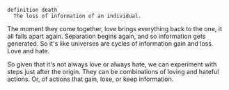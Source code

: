 
```
definition death
  The loss of information of an individual.
```

The moment they come together, love brings everything back to the one, it all falls apart again. Separation begins again, and so information gets generated. So it's like universes are cycles of information gain and loss. Love and hate.

So given that it's not always love or always hate, we can experiment with steps just after the origin. They can be combinations of loving and hateful actions. Or, of actions that gain, lose, or keep information.
